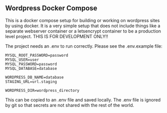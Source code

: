 ## Wordpress Docker Compose

This is a docker compose setup for building or working on wordpress sites by 
using docker. It is a very simple setup that does not include things like a
separate webserver container or a letsencrypt container to be a production level
project. THIS IS FOR DEVELOPMENT ONLY!!

The project needs an .env to run correctly. Please see the .env.example file:
```
MYSQL_ROOT_PASSWORD=password
MYSQL_USER=user
MYSQL_PASSWORD=password
MYSQL_DATABASE=database

WORDPRESS_DB_NAME=database
STAGING_URL=url.staging

WORDPRESS_DIR=wordpress_directory
```

This can be copied to an .env file and saved locally. The .env file is ignored 
by git so that secrets are not shared with the rest of the world.